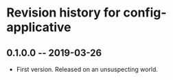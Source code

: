 # Revision history for config-applicative

## 0.1.0.0 -- 2019-03-26

* First version. Released on an unsuspecting world.
